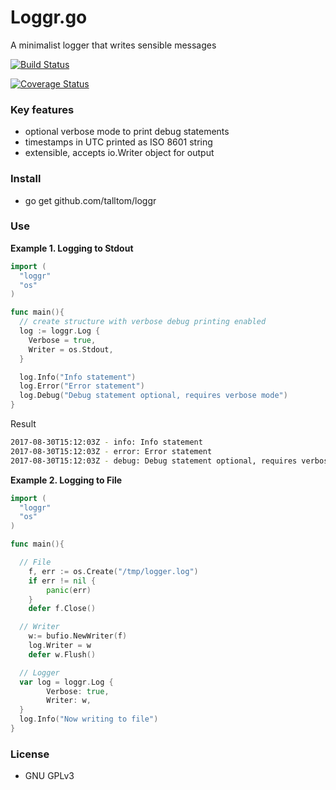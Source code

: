 Loggr.go
========

A minimalist logger that writes sensible messages

[![Build Status](https://travis-ci.org/talltom/loggr.svg?branch=master)](https://travis-ci.org/talltom/loggr)

[![Coverage Status](https://coveralls.io/repos/github/talltom/loggr/badge.svg?branch=master)](https://coveralls.io/github/talltom/loggr?branch=master)

### Key features
- optional verbose mode to print debug statements
- timestamps in UTC printed as ISO 8601 string
- extensible, accepts io.Writer object for output

### Install
- go get github.com/talltom/loggr

### Use
**Example 1. Logging to Stdout**
```go
import (
  "loggr"
  "os"
)

func main(){
  // create structure with verbose debug printing enabled
  log := loggr.Log {
    Verbose = true,
    Writer = os.Stdout,
  }

  log.Info("Info statement")
  log.Error("Error statement")
  log.Debug("Debug statement optional, requires verbose mode")
}
```

Result
```sh
2017-08-30T15:12:03Z - info: Info statement
2017-08-30T15:12:03Z - error: Error statement
2017-08-30T15:12:03Z - debug: Debug statement optional, requires verbose mode
```

**Example 2. Logging to File**
```go
import (
  "loggr"
  "os"
)

func main(){

  // File
	f, err := os.Create("/tmp/logger.log")
	if err != nil {
		panic(err)
	}
	defer f.Close()

  // Writer
	w:= bufio.NewWriter(f)
	log.Writer = w
	defer w.Flush()

  // Logger
  var log = loggr.Log {
  		Verbose: true,
  		Writer: w,
  }
  log.Info("Now writing to file")
}
```

### License
- GNU GPLv3
